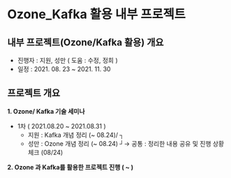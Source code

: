 # Ozone_Kafka 활용 내부 프로젝트
## 내부 프로젝트(Ozone/Kafka 활용) 개요
 - 진행자 : 지원, 성만 ( 도움 : 수정, 정희 )
 - 일정 : 2021. 08. 23 ~ 2021. 11. 30
 
## **프로젝트 개요**
**1. Ozone/ Kafka 기술 세미나**
   - 1차 ( 2021.08.20 ~ 2021.08.31 )
     - 지원 : Kafka 개념 정리 (~ 08.24)/ ┐  
     - 성만 : Ozone 개념 정리 (~ 08.24) ┘→ 공통 : 정리한 내용 공유 및 진행 상황 체크 (08/24)

**2. Ozone 과 Kafka를 활용한 프로젝트 진행 ( ~ )**

